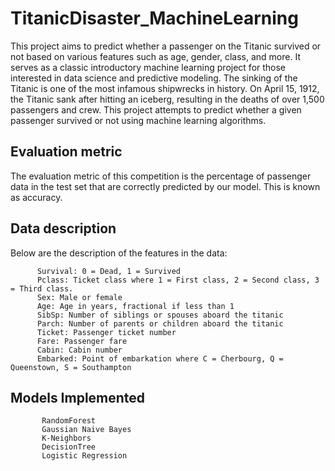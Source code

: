 # TitanicDisaster_MachineLearning
This project aims to predict whether a passenger on the Titanic survived or not based on various features such as age, gender, class, and more. It serves as a classic introductory machine learning project for those interested in data science and predictive modeling.
The sinking of the Titanic is one of the most infamous shipwrecks in history. On April 15, 1912, the Titanic sank after hitting an iceberg, resulting in the deaths of over 1,500 passengers and crew. This project attempts to predict whether a given passenger survived or not using machine learning algorithms.
## Evaluation metric
The evaluation metric of this competition is the percentage of passenger data in the test set that are correctly predicted by our model. This is known as accuracy.
## Data description
Below are the description of the features in the data:

          Survival: 0 = Dead, 1 = Survived
          Pclass: Ticket class where 1 = First class, 2 = Second class, 3 = Third class. 
          Sex: Male or female
          Age: Age in years, fractional if less than 1
          SibSp: Number of siblings or spouses aboard the titanic
          Parch: Number of parents or children aboard the titanic
          Ticket: Passenger ticket number
          Fare: Passenger fare
          Cabin: Cabin number
          Embarked: Point of embarkation where C = Cherbourg, Q = Queenstown, S = Southampton
## Models Implemented
           RandomForest
           Gaussian Naive Bayes
           K-Neighbors
           DecisionTree
           Logistic Regression
  
